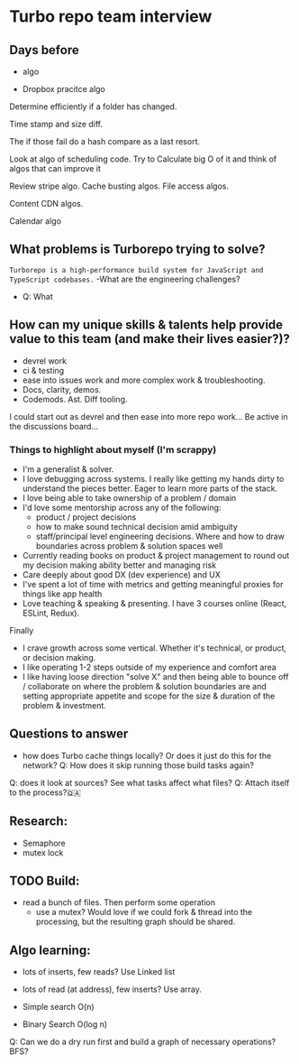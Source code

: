 # Turbo repo team interview


## Days before
- algo

- Dropbox pracitce algo


Determine efficiently if a folder has changed. 

Time stamp and size diff. 

The if those fail do a hash compare as a last resort. 

Look at algo of scheduling code. Try to
Calculate big O of it and think of algos that can improve it 


Review stripe algo. 
Cache busting algos. 
File access algos. 

Content CDN algos. 

Calendar algo 


## What problems is Turborepo trying to solve?
`Turborepo is a high-performance build system for JavaScript and TypeScript codebases.`
-What are the engineering challenges?
- Q: What 

## How can my unique skills & talents help provide value to this team (and make their lives easier?)?
- devrel work
- ci & testing
- ease into issues work and more complex work & troubleshooting. 
- Docs, clarity, demos. 
- Codemods. Ast. Diff tooling. 

I could start out as devrel and then ease into more repo work...
Be active in the discussions board...


### Things to highlight about myself (I'm scrappy)
- I'm a generalist & solver.
- I love debugging across systems. I really like getting my hands dirty to understand the pieces better. Eager to learn more parts of the stack.
- I love being able to take ownership of a problem / domain
- I'd love some mentorship across any of the following: 
    - product / project decisions
    - how to make sound technical decision amid ambiguity
    - staff/principal level engineering decisions. Where and how to draw boundaries across problem & solution spaces well
- Currently reading books on product & project management to round out my decision making ability better and managing risk
- Care deeply about good DX (dev experience) and UX
- I've spent a lot of time with metrics and getting meaningful proxies for things like app health
- Love teaching & speaking & presenting. I have 3 courses online (React, ESLint, Redux).


Finally
- I crave growth across some vertical. Whether it's technical, or product, or decision making.
- I like operating 1-2 steps outside of my experience and comfort area 
- I like having loose direction "solve X" and then being able to bounce off / collaborate on where the problem & solution boundaries are and setting appropriate appetite and scope for the size & duration of the problem & investment.


## Questions to answer
- how does Turbo cache things locally? Or does it just do this for the network?
Q: How does it skip running those build tasks again?

Q: does it look at sources? See what tasks affect what files?
Q: Attach itself to the process?🇶🇦

## Research:
- Semaphore 
- mutex lock

## TODO Build:
- read a bunch of files. Then perform some operation
	- use a mutex? Would love if we could fork & thread into the processing, but
	the resulting graph should be shared.


## Algo learning:
- lots of inserts, few reads? Use Linked list
- lots of read (at address), few inserts? Use array.


- Simple search O(n)
- Binary Search O(log n)


Q: Can we do a dry run first and build a graph of necessary operations? BFS?
